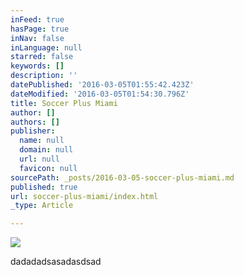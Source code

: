 ```yaml
---
inFeed: true
hasPage: true
inNav: false
inLanguage: null
starred: false
keywords: []
description: ''
datePublished: '2016-03-05T01:55:42.423Z'
dateModified: '2016-03-05T01:54:30.796Z'
title: Soccer Plus Miami
author: []
authors: []
publisher:
  name: null
  domain: null
  url: null
  favicon: null
sourcePath: _posts/2016-03-05-soccer-plus-miami.md
published: true
url: soccer-plus-miami/index.html
_type: Article

---
```

![](https://the-grid-user-content.s3-us-west-2.amazonaws.com/e250ef6c-e638-4a69-898d-a85a8fc82146.png)

dadadadsasadasdsad